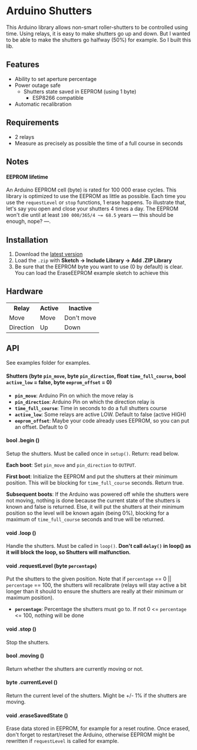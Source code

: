 # Arduino Shutters

This Arduino library allows non-smart roller-shutters to be controlled using time.
Using relays, it is easy to make shutters go up and down. But I wanted to be able
to make the shutters go halfway (50%) for example. So I built this lib.

## Features

* Ability to set aperture percentage
* Power outage safe
  * Shutters state saved in EEPROM (using 1 byte)
    * ESP8266 compatible
* Automatic recalibration

## Requirements

* 2 relays
* Measure as precisely as possible the time of a full course in seconds

## Notes

#### EEPROM lifetime

An Arduino EEPROM cell (byte) is rated for 100 000 erase cycles.
This library is optimized to use the EEPROM as little as possible.
Each time you use the `requestLevel` or `stop` functions, 1 erase happens.
To illustrate that, let's say you open and close your shutters 4 times a day.
The EEPROM won't die until at least `100 000/365/4 ~= 68.5` years — this should be enough, nope? —.

## Installation

1. Download the [latest version](https://github.com/marvinroger/arduino-shutters/archive/master.zip)
2. Load the `.zip` with **Sketch → Include Library → Add .ZIP Library**
3. Be sure that the EEPROM byte you want to use (0 by default) is clear.
You can load the EraseEEPROM example sketch to achieve this

## Hardware

<table>
  <tr>
    <th>Relay</th>
    <th>Active</th>
    <th>Inactive</th>
  </tr>
  <tr>
    <td>Move</td>
    <td>Move</td>
    <td>Don't move</td>
  </tr>
  <tr>
    <td>Direction</td>
    <td>Up</td>
    <td>Down</td>
  </tr>
</table>

## API

See examples folder for examples.

#### Shutters (byte `pin_move`, byte `pin_direction`, float `time_full_course`, bool `active_low` = false, byte `eeprom_offset` = 0)

* **`pin_move`**: Arduino Pin on which the move relay is
* **`pin_direction`**: Arduino Pin on which the direction relay is
* **`time_full_course`**: Time in seconds to do a full shutters course
* **`active_low`**: Some relays are active LOW. Default to false (active HIGH)
* **`eeprom_offset`**: Maybe your code already uses EEPROM, so you can put an offset. Default to 0

#### bool .begin ()

Setup the shutters. Must be called once in `setup()`.
Return: read below.

**Each boot**: Set `pin_move` and `pin_direction` to `OUTPUT`.

**First boot**: Initialize the EEPROM and put the shutters at their minimum position. This will be blocking for `time_full_course` seconds. Return true.

**Subsequent boots**: If the Arduino was powered off while the shutters were not moving, nothing is done because the current state of the shutters is known and false is returned. Else, it will put the shutters at their minimum position so the level will be known again (being 0%), blocking for a maximum of `time_full_course` seconds and true will be returned.

#### void .loop ()

Handle the shutters. Must be called in `loop()`. **Don't call `delay()` in loop() as it will block the loop, so Shutters will malfunction.**

#### void .requestLevel (byte `percentage`)

Put the shutters to the given position.
Note that if `percentage` == 0 || `percentage` == 100, the shutters will recalibrate (relays will stay active a bit longer than it should to ensure the shutters are really at their minimum or maximum position).

* **`percentage`**: Percentage the shutters must go to. If not 0 <= `percentage` <= 100, nothing will be done

#### void .stop ()

Stop the shutters.

#### bool .moving ()

Return whether the shutters are currently moving or not.

#### byte .currentLevel ()

Return the current level of the shutters. Might be +/- 1% if the shutters are moving.

#### void .eraseSavedState ()

Erase data stored in EEPROM, for example for a reset routine.
Once erased, don't forget to restart/reset the Arduino, otherwise EEPROM might
be rewritten if `requestLevel` is called for example.
